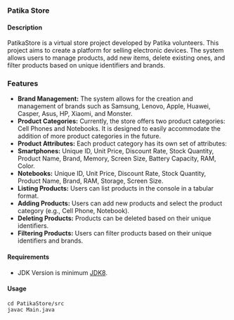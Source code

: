 ### Patika Store
#### Description
PatikaStore is a virtual store project developed by Patika volunteers. This project aims to create a platform for selling electronic devices. The system allows users to manage products, add new items, delete existing ones, and filter products based on unique identifiers and brands.
### Features
- **Brand Management:** The system allows for the creation and management of brands such as Samsung, Lenovo, Apple, Huawei, Casper, Asus, HP, Xiaomi, and Monster.
- **Product Categories:** Currently, the store offers two product categories: Cell Phones and Notebooks. It is designed to easily accommodate the addition of more product categories in the future.
- **Product Attributes:** Each product category has its own set of attributes:
- **Smartphones:** Unique ID, Unit Price, Discount Rate, Stock Quantity, Product Name, Brand, Memory, Screen Size, Battery Capacity, RAM, Color.
- **Notebooks:** Unique ID, Unit Price, Discount Rate, Stock Quantity, Product Name, Brand, RAM, Storage, Screen Size.
- **Listing Products:** Users can list products in the console in a tabular format.
- **Adding Products:** Users can add new products and select the product category (e.g., Cell Phone, Notebook).
- **Deleting Products:** Products can be deleted based on their unique identifiers.
- **Filtering Products:** Users can filter products based on their unique identifiers and brands.

#### Requirements
- JDK Version is minimum [JDK8](https://www.oracle.com/tr/java/technologies/downloads/).

#### Usage
```
cd PatikaStore/src
javac Main.java
```